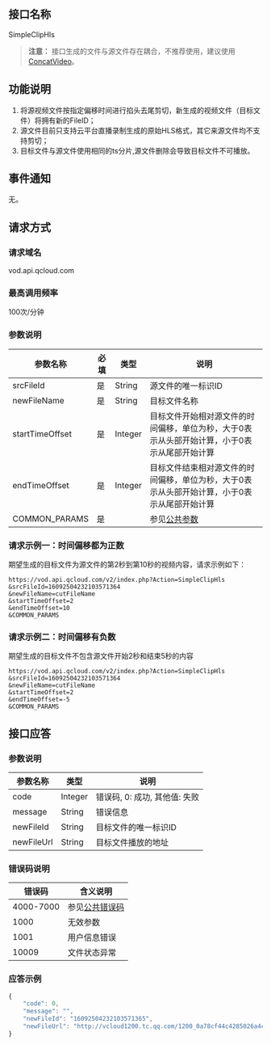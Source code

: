 ## 接口名称
SimpleClipHls
>**注意：**
接口生成的文件与源文件存在耦合，不推荐使用，建议使用 [ConcatVideo](/document/product/266/7821)。

## 功能说明
1. 将源视频文件按指定偏移时间进行掐头去尾剪切，新生成的视频文件（目标文件）将拥有新的FileID；
2. 源文件目前只支持云平台直播录制生成的原始HLS格式，其它来源文件均不支持剪切；
3. 目标文件与源文件使用相同的ts分片,源文件删除会导致目标文件不可播放。

## 事件通知
无。

## 请求方式
### 请求域名
vod.api.qcloud.com

### 最高调用频率
100次/分钟

### 参数说明
| 参数名称 | 必填 | 类型 | 说明 |
|---------------|----------|---------|---------|
| srcFileId | 是 | String | 源文件的唯一标识ID |
| newFileName| 是 | String    | 目标文件名称|
| startTimeOffset | 是 | Integer| 目标文件开始相对源文件的时间偏移，单位为秒，大于0表示从头部开始计算，小于0表示从尾部开始计算 |
| endTimeOffset | 是 | Integer| 目标文件结束相对源文件的时间偏移，单位为秒，大于0表示从头部开始计算，小于0表示从尾部开始计算 |
| COMMON_PARAMS | 是 |  | 参见[公共参数](/document/api/213/6976) |

### 请求示例一：时间偏移都为正数
期望生成的目标文件为源文件的第2秒到第10秒的视频内容，请求示例如下：
```
https://vod.api.qcloud.com/v2/index.php?Action=SimpleClipHls
&srcFileId=16092504232103571364
&newFileName=cutFileName
&startTimeOffset=2
&endTimeOffset=10
&COMMON_PARAMS
```

### 请求示例二：时间偏移有负数
期望生成的目标文件不包含源文件开始2秒和结束5秒的内容
```
https://vod.api.qcloud.com/v2/index.php?Action=SimpleClipHls
&srcFileId=16092504232103571364
&newFileName=cutFileName
&startTimeOffset=2
&endTimeOffset=-5
&COMMON_PARAMS
```

## 接口应答

### 参数说明
| 参数名称 | 类型 | 说明 |
|---------|---------|---------|
| code | Integer | 错误码, 0: 成功, 其他值: 失败 |
| message | String | 错误信息 |
| newFileId | String | 目标文件的唯一标识ID|
|newFileUrl|String|目标文件播放的地址|

### 错误码说明
| 错误码 | 含义说明|
|---------|---------|
| 4000-7000 | 参见[公共错误码](/document/product/266/7783)  |
| 1000 | 无效参数  |
| 1001 | 用户信息错误  |
| 10009 | 文件状态异常  |

### 应答示例

```javascript
{
    "code": 0,
    "message": "",
    "newFileId": "16092504232103571365",
    "newFileUrl": "http://vcloud1200.tc.qq.com/1200_0a78cf44c4285026a4c.playlist.m3u8"
}
```
